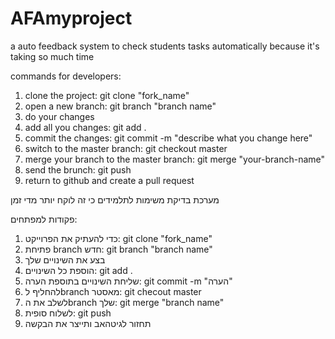 # AFAmyproject

a auto feedback system to check students tasks automatically because it's taking so much time 

commands for developers:

1. clone the project: git clone "fork_name" 
2. open a new branch: git branch "branch name"
3. do your changes
4. add all you changes: git add .
5. commit the changes: git commit -m "describe what you change here" 
6. switch to the master branch: git checkout master
7. merge your branch to the master branch: git merge "your-branch-name"
8. send the brunch: git push
9. return to github and create a pull request

מערכת בדיקת משימות לתלמידים כי זה לוקח יותר מדי זמן

פקודות למפתחים:
1. כדי להעתיק את הפרוייקט: git clone "fork_name"
2. פתיחת branch חדש: git branch "branch name"
3. בצע את השינויים שלך
4. הוספת כל השינויים: git add .
5. שליחת השינויים בתוספת הערה: git commit -m "הערה"
6. להחליף לbranch מאסטר: git checout master
7. לשלב את הbranch שלך: git merge "branch name"
8. לשלוח סופית: git push
9. תחזור לגיטהאב ותייצר את הבקשה